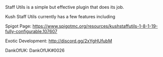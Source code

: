 Staff Utils is a simple but effective plugin that does its job.

Kush Staff Utils currently has a few features including

Spigot Page: https://www.spigotmc.org/resources/kushstaffutils-1-8-1-19-fully-configurable.107607

Exotic Development: http://discord.gg/2xYgHUfubM

DankOfUK: DankOfUK#0026
